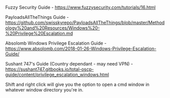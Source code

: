 
Fuzzy Security Guide - https://www.fuzzysecurity.com/tutorials/16.html

PayloadsAllTheThings Guide - https://github.com/swisskyrepo/PayloadsAllTheThings/blob/master/Methodology%20and%20Resources/Windows%20-%20Privilege%20Escalation.md

Absolomb Windows Privilege Escalation Guide - https://www.absolomb.com/2018-01-26-Windows-Privilege-Escalation-Guide/

Sushant 747's Guide (Country dependant - may need VPN) - https://sushant747.gitbooks.io/total-oscp-guide/content/privilege_escalation_windows.html


Shift and right click will give you the option to open a cmd window in whatever window directory you're in.